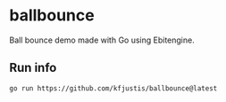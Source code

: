 # ballbounce
Ball bounce demo made with Go using Ebitengine.

## Run info

    go run https://github.com/kfjustis/ballbounce@latest
